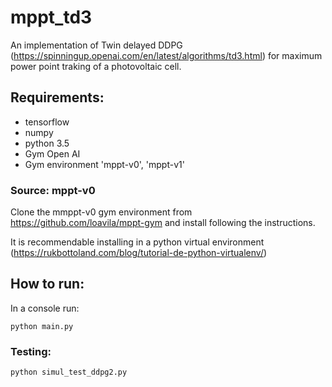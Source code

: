 # mppt_td3
An implementation of Twin delayed DDPG (https://spinningup.openai.com/en/latest/algorithms/td3.html) for maximum power point traking of a photovoltaic cell.


## Requirements: 

- tensorflow
- numpy
- python 3.5
- Gym Open AI
- Gym environment 'mppt-v0', 'mppt-v1' 

### Source: mppt-v0
Clone the mmppt-v0 gym environment from https://github.com/loavila/mppt-gym and install following the instructions.

It is recommendable installing in a python virtual environment (https://rukbottoland.com/blog/tutorial-de-python-virtualenv/)

## How to run:
In a console run:

``` 
python main.py

```

### Testing:

``` 
python simul_test_ddpg2.py



